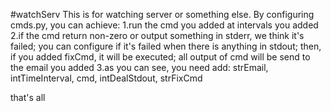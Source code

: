 #watchServ
This is for watching server or something else.
By configuring cmds.py, you can achieve:
1.run the cmd you added at intervals you added
2.if the cmd return non-zero or output something in stderr, we think it's failed;
  you can configure if it's failed when there is anything in stdout;
  then, if you added fixCmd, it will be executed;
  all output of cmd will be send to the email you added
3.as you can see, you need add: strEmail, intTimeInterval, cmd, intDealStdout, strFixCmd

that's all